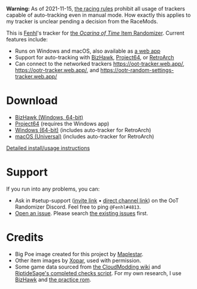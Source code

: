 **Warning:** As of 2021-11-15, [the racing rules](https://wiki.ootrandomizer.com/index.php?title=Rules#Universal_Rules) prohibit all usage of trackers capable of auto-tracking even in manual mode. How exactly this applies to my tracker is unclear pending a decision from the RaceMods.

This is [Fenhl](https://github.com/fenhl)'s tracker for [the *Ocarina of Time* Item Randomizer](https://ootrandomizer.com/). Current features include:

* Runs on Windows and macOS, also available as [a web app](https://oottracker.fenhl.net/)
* Support for auto-tracking with [BizHawk](http://tasvideos.org/BizHawk.html), [Project64](https://www.pj64-emu.com/), or [RetroArch](https://retroarch.com/)
* Can connect to the networked trackers <https://oot-tracker.web.app/>, <https://ootr-tracker.web.app/>, and <https://ootr-random-settings-tracker.web.app/>

# Download

* [BizHawk (Windows, 64-bit)](https://github.com/fenhl/oottracker/releases/latest/download/oottracker-bizhawk-win64.zip)
* [Project64](https://github.com/fenhl/oottracker/releases/latest/download/oottracker-pj64.js) (requires the Windows app)
* [Windows (64-bit)](https://github.com/fenhl/oottracker/releases/latest/download/oottracker-win64.exe) (includes auto-tracker for RetroArch)
* [macOS (Universal)](https://github.com/fenhl/oottracker/releases/latest/download/oottracker-mac.dmg) (includes auto-tracker for RetroArch)

[Detailed install/usage instructions](https://github.com/fenhl/oottracker/wiki/instructions)

# Support

If you run into any problems, you can:

* Ask in #setup-support ([invite link](https://discord.gg/BGRrKKn) • [direct channel link](https://discord.com/channels/274180765816848384/476723801032491008)) on the OoT Randomizer Discord. Feel free to ping `@Fenhl#4813`.
* [Open an issue](https://github.com/fenhl/oottracker/issues/new). Please search [the existing issues](https://github.com/fenhl/oottracker/issues) first.

# Credits

* Big Poe image created for this project by [Maplestar](https://github.com/Maplesstar).
* Other item images by [Xopar](https://github.com/matthewkirby), used with permission.
* Some game data sourced from [the CloudModding wiki](https://wiki.cloudmodding.com/oot) and [RiptideSage's completed checks script](https://github.com/RiptideSage/OoT-CompletedChecks). For my own research, I use [BizHawk](http://tasvideos.org/BizHawk.html) and [the practice rom](https://www.practicerom.com/).
